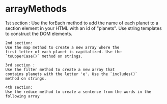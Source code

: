 # arrayMethods

1st section : 
Use the forEach method to add the name of each planet
    to a section element in your HTML with an id of "planets".
    Use string templates to construct the DOM elements.
    
    2nd section:
    Use the map method to create a new array where the
    first letter of each planet is capitalized. Use the
    `toUpperCase()` method on strings.
    
    3rd section :
    Use the filter method to create a new array that
    contains planets with the letter 'e'. Use the `includes()`
    method on strings.
    
    4th section:
    Use the reduce method to create a sentence from the words in the following array
